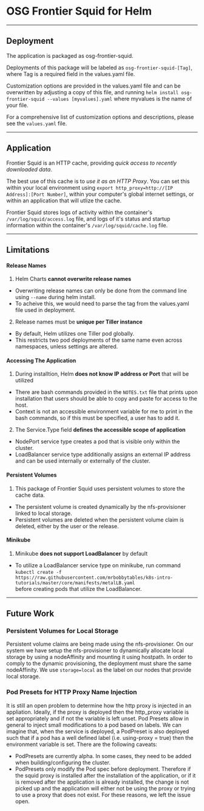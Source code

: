 # OSG Frontier Squid for Helm #

----
## Deployment
The application is packaged as osg-frontier-squid.

Deployments of this package will be labeled as `osg-frontier-squid-[Tag]`, where Tag is a required field in the values.yaml file.

Customization options are provided in the values.yaml file and can be overwritten by adjusting a copy of this file, and running `helm install osg-frontier-squid --values [myvalues].yaml` where myvalues is the name of your file.

For a comprehensive list of customization options and descriptions, please see the `values.yaml` file.

----
## Application
Frontier Squid is an HTTP cache, providing *quick access to recently downloaded data*.

The best use of this cache is to *use it as an HTTP Proxy*. You can set this within your local environment using `export http_proxy=http://[IP Address]:[Port Number]`, within your computer's global internet settings, or within an application that will utlize the cache.

Frontier Squid stores logs of activity within the container's `/var/log/squid/access.log` file, and logs of it's status and startup information within the container's `/var/log/squid/cache.log` file.

----
## Limitations
#### Release Names ####
1. Helm Charts **cannot overwrite release names**  
  * Overwriting release names can only be done from the command line using `--name` during helm install.
  * To acheive this, we would need to parse the tag from the values.yaml file used in deployment.

2. Release names must be **unique per Tiller instance**
  * By default, Helm utilizes one Tiller pod globally.
  * This restricts two pod deployments of the same name even across namespaces, unless settings are altered.

#### Accessing The Application ####
1. During installtion, Helm **does not know IP address or Port** that will be utilized  
  * There are bash commands provided in the `NOTES.txt` file that prints upon installation that users should be able to copy and paste for access to the host.
  * Context is not an accessible environment variable for me to print in the bash commands, so if this must be specified, a user has to add it.

2. The Service.Type field **defines the accessible scope of application**  
  * NodePort service type creates a pod that is visible only within the cluster.
  * LoadBalancer service type additionally assigns an external IP address and can be used internally or externally of the cluster.

#### Persistent Volumes ####
1. This package of Frontier Squid uses persistent volumes to store the cache data.  
  * The persistent volume is created dynamically by the nfs-provisioner linked to local storage.
  * Persistent volumes are deleted when the persistent volume claim is deleted, either by the user or the release.

#### Minikube ####
1. Minikube **does not support LoadBalancer** by default  
  * To utilize a LoadBalancer service type on minikube, run command  
     `kubectl create -f https://raw.githubusercontent.com/mrbobbytables/k8s-intro-tutorials/master/core/manifests/metalLB.yaml`  
     before creating pods that utilize the LoadBalancer.

----
## Future Work

### Persistent Volumes for Local Storage

Persistent volume claims are being made using the nfs-provisioner. On our system we have setup the nfs-provisioner to dynamically allocate local storage by using a nodeAffinity and mounting it using hostpath. In order to comply to the dynamic provisioning, the deployment must share the same nodeAffinity. We use `storage=local` as the label on our nodes that provide local storage.

### Pod Presets for HTTP Proxy Name Injection

It is still an open problem to determine how the http proxy is injected in an appliation. Ideally, if the proxy is deployed then the http_proxy variable is set appropriately and if not the variable is left unset. Pod Presets allow in general to inject small modifications to a pod based on labels. We can imagine that, when the service is deployed, a PodPreset is also deployed such that if a pod has a well defined label (i.e. using-proxy = true) then the environment variable is set. There are the following caveats:
  * PodPresets are currently alpha. In some cases, they need to be added when building/configuring the cluster.
  * PodPresets only modify the Pod spec before deployment. Therefore if the squid proxy is installed after the installation of the application, or if it is removed after the application is already installed, the change is not picked up and the application will either not be using the proxy or trying to use a proxy that does not exist.
For these reasons, we left the issue open.
  